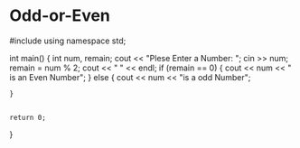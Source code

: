# Odd-or-Even
#include <iostream>
using namespace std;

int main()
{
    int num, remain;
    cout << "Plese Enter a Number: ";
    cin >> num;
    remain = num % 2;
    cout << "  " << endl;
    if (remain == 0) {
        cout << num << " is an Even Number";
    }
    else {
        cout << num << "is a odd Number";

    }


    return 0;
}
